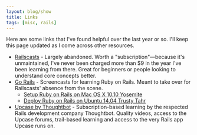 ```yaml
---
layout: blog/show
title: Links
tags: [misc, rails]
---
```

Here are some links that I've found helpful over the last year or so. I'll keep this page updated as I come across other resources.

* [Railscasts](http://railscasts.com/) - Largely abandoned. Worth a "subscription"—because it's unmaintained, I've never been charged more than $9 in the year I've been learning from there. Great for beginners or people looking to understand core concepts better.
* [Go Rails](https://gorails.com/) - Screencasts for learning Ruby on Rails. Meant to take over for Railscasts' absence from the scene.
	* [Setup Ruby on Rails on Mac OS X 10.10 Yosemite](https://gorails.com/setup/osx/10.10-yosemite)
    * [Deploy Ruby on Rails on Ubuntu 14.04 Trusty Tahr](https://gorails.com/deploy/ubuntu/14.04)
* [Upcase by Thoughtbot](https://upcase.com) - Subscription-based learning by the respected Rails development company Thoughtbot. Quality videos, access to the Upcase forums, trail-based learning and access to the very Rails app Upcase runs on.

